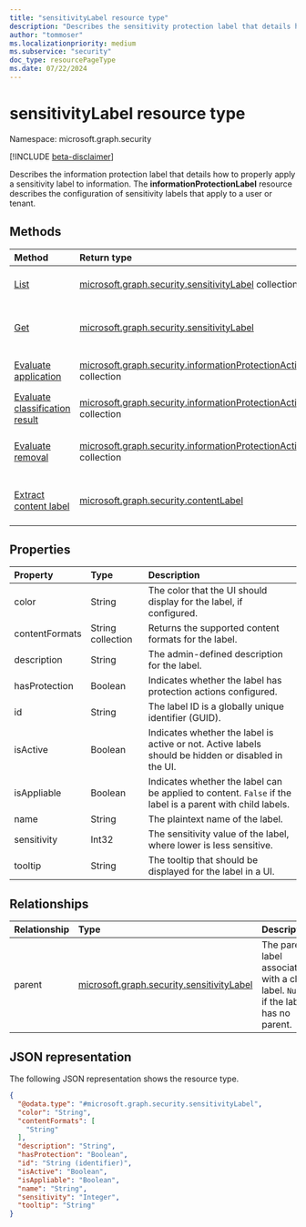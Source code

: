 ```yaml
---
title: "sensitivityLabel resource type"
description: "Describes the sensitivity protection label that details how to properly apply a sensitivity label to information."
author: "tommoser"
ms.localizationpriority: medium
ms.subservice: "security"
doc_type: resourcePageType
ms.date: 07/22/2024
---
```


# sensitivityLabel resource type

Namespace: microsoft.graph.security

[!INCLUDE [beta-disclaimer](../../includes/beta-disclaimer.md)]

Describes the information protection label that details how to properly apply a sensitivity label to information. The **informationProtectionLabel** resource describes the configuration of sensitivity labels that apply to a user or tenant.
  
## Methods

| Method                                                                                             | Return type                                                                                    | Description                                                                                                                                                            |
| :------------------------------------------------------------------------------------------------- | :--------------------------------------------------------------------------------------------- | :--------------------------------------------------------------------------------------------------------------------------------------------------------------------- |
| [List](../api/security-informationprotection-list-sensitivitylabels.md)                                | [microsoft.graph.security.sensitivityLabel](../resources/security-sensitivitylabel.md) collection                       | Get a list of the [microsoft.graph.security.sensitivityLabel](../resources/security-sensitivitylabel.md) objects and their properties.                                                          |
| [Get](../api/security-sensitivitylabel-get.md)                                    | [microsoft.graph.security.sensitivityLabel](../resources/security-sensitivitylabel.md)                                  | Read the properties and relationships of a [microsoft.graph.security.sensitivityLabel](../resources/security-sensitivitylabel.md) object.                                                       |
| [Evaluate application](../api/security-sensitivitylabel-evaluateapplication.md)                     | [microsoft.graph.security.informationProtectionAction](../resources/security-informationprotectionaction.md) collection | Given an input of [contentInfo](contentinfo.md) and [labelingOptions](labelingoptions.md), compute the set of actions required to apply the label.                     |
| [Evaluate classification result](../api/security-sensitivitylabel-evaluateclassificationresults.md) | [microsoft.graph.security.informationProtectionAction](../resources/security-informationprotectionaction.md) collection | Given an input of [contentInfo](contentinfo.md) and classification results, compute the set of actions required to apply the label.                                    |
| [Evaluate removal](../api/security-sensitivitylabel-evaluateremoval.md)                             | [microsoft.graph.security.informationProtectionAction](../resources/security-informationprotectionaction.md) collection  | Given an input of [contentInfo](contentinfo.md) and [downgradeJustification](downgradejustification.md), compute the actions that should be taken to remove the label. |
| [Extract content label](../api/security-sensitivitylabel-extractcontentlabel.md)                     | [microsoft.graph.security.contentLabel](../resources/security-contentlabel.md)                                          | Given an input of [contentInfo](contentinfo.md), return details on the [informationProtectionLabel](informationprotectionlabel.md) that the metadata represents.       |

## Properties
| Property       | Type              | Description                                                                                                |
| :------------- | :---------------- | :--------------------------------------------------------------------------------------------------------- |
| color          | String            | The color that the UI should display for the label, if configured.                                         |
| contentFormats | String collection | Returns the supported content formats for the label.                                                       |
| description    | String            | The admin-defined description for the label.                                                               |
| hasProtection  | Boolean           | Indicates whether the label has protection actions configured.                                             |
| id             | String            | The label ID is a globally unique identifier (GUID).                                                       |
| isActive       | Boolean           | Indicates whether the label is active or not. Active labels should be hidden or disabled in the UI.        |
| isAppliable    | Boolean           | Indicates whether the label can be applied to content. `False` if the label is a parent with child labels. |
| name           | String            | The plaintext name of the label.                                                                           |
| sensitivity    | Int32             | The sensitivity value of the label, where lower is less sensitive.                                         |
| tooltip        | String            | The tooltip that should be displayed for the label in a UI.                                                |

## Relationships
| Relationship | Type                                                          | Description                                                                        |
| :----------- | :------------------------------------------------------------ | :--------------------------------------------------------------------------------- |
| parent       | [microsoft.graph.security.sensitivityLabel](../resources/security-sensitivitylabel.md) | The parent label associated with a child label. `Null` if the label has no parent. |

## JSON representation
The following JSON representation shows the resource type.
<!-- {
  "blockType": "resource",
  "keyProperty": "id",
  "@odata.type": "microsoft.graph.security.sensitivityLabel",
  "openType": false
}
-->
``` json
{
  "@odata.type": "#microsoft.graph.security.sensitivityLabel",
  "color": "String",
  "contentFormats": [
    "String"
  ],
  "description": "String",
  "hasProtection": "Boolean",
  "id": "String (identifier)",
  "isActive": "Boolean",
  "isAppliable": "Boolean",
  "name": "String",
  "sensitivity": "Integer",
  "tooltip": "String"
}
```


